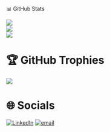 <div align="center>

# 📊 GitHub Stats

![](https://github-readme-stats.vercel.app/api?username=pranayyb&theme=nightowl&hide_border=false&include_all_commits=true&count_private=true)<br/>
![](https://nirzak-streak-stats.vercel.app/?user=pranayyb&theme=nightowl&hide_border=false)<br/>
![](https://github-readme-stats.vercel.app/api/top-langs/?username=pranayyb&theme=nightowl&hide_border=false&include_all_commits=true&count_private=true&layout=compact)

# 🏆 GitHub Trophies

![](https://github-profile-trophy.vercel.app/?username=pranayyb&theme=radical&no-frame=false&no-bg=true&margin-w=4)

# 🌐 Socials

[![LinkedIn](https://img.shields.io/badge/LinkedIn-%230077B5.svg?logo=linkedin&logoColor=white)](https://linkedin.com/in/pranay-buradkar-24571127b) [![email](https://img.shields.io/badge/Email-D14836?logo=gmail&logoColor=white)](mailto:pranayburadkar05@gmail.com)

</div>
